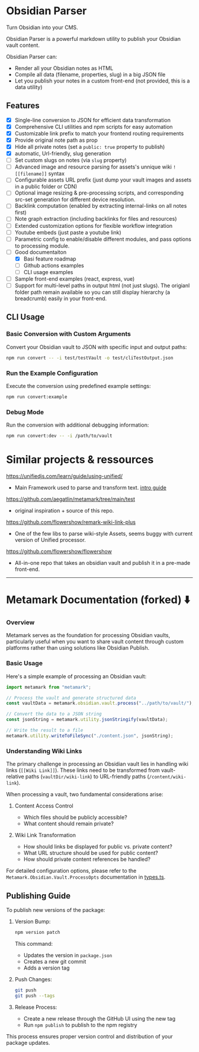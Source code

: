 # Obsidian Parser

Turn Obsidian into your CMS.

Obsidian Parser is a powerful markdown utility to publish your Obsidian vault content.

Obsidian Parser can:

- Render all your Obsidian notes as HTML
- Compile all data (filename, properties, slug) in a big JSON file
- Let you publish your notes in a custom front-end (not provided, this is a data utility)

## Features

- [x] Single-line conversion to JSON for efficient data transformation
- [x] Comprehensive CLI utilities and npm scripts for easy automation
- [x] Customizable link prefix to match your frontend routing requirements
- [x] Provide original note path as prop
- [x] Hide all private notes (set a `public: true` property to publish)
- [x] automatic, Url-friendly, slug generation
- [ ] Set custom slugs on notes (via `slug` property)
- [ ] Advanced image and resource parsing for assets's unnique wiki `![[filename]]` syntax
- [ ] Configurable assets URL prefix (just dump your vault images and assets in a public folder or CDN)
- [ ] Optional image resizing & pre-processing scripts, and corresponding src-set generation for different device resolution.
- [ ] Backlink computation (enabled by extracting internal-links on all notes first)
- [ ] Note graph extraction (including backlinks for files and resources)
- [ ] Extended customization options for flexible workflow integration
- [ ] Youtube embeds (just paste a youtube link)
- [ ] Parametric config to enable/disable different modules, and pass options to processing module.
- [ ] Good documentaiton
  - [x] Basi feature roadmap
  - [ ] Github actions examples
  - [ ] CLI usage examples
- [ ] Sample front-end examples (react, express, vue)
- [ ] Support for multi-level paths in output html (not just slugs). The origianl folder path remain available so you can still display hierarchy (a breadcrumb) easily in your front-end.

## CLI Usage

### Basic Conversion with Custom Arguments

Convert your Obsidian vault to JSON with specific input and output paths:

```bash
npm run convert -- -i test/testVault -o test/cliTestOutput.json
```

### Run the Example Configuration

Execute the conversion using predefined example settings:

```bash
npm run convert:example
```

### Debug Mode

Run the conversion with additional debugging information:

```bash
npm run convert:dev -- -i /path/to/vault
```

# Similar projects & ressources

https://unifiedjs.com/learn/guide/using-unified/

- Main Framework used to parse and transform text. [intro guide](https://unifiedjs.com/learn/guide/introduction-to-unified/)

https://github.com/aegatlin/metamark/tree/main/test

- original inspiration + source of this repo.

https://github.com/flowershow/remark-wiki-link-plus

- One of the few libs to parse wiki-style Assets, seems buggy with current version of Unified processor.

https://github.com/flowershow/flowershow

- All-in-one repo that takes an obsidian vault and publish it in a pre-made front-end.

---

# Metamark Documentation (forked) ⬇️

### Overview

Metamark serves as the foundation for processing Obsidian vaults, particularly useful when you want to share vault content through custom platforms rather than using solutions like Obsidian Publish.

### Basic Usage

Here's a simple example of processing an Obsidian vault:

```typescript
import metamark from "metamark";

// Process the vault and generate structured data
const vaultData = metamark.obsidian.vault.process("../path/to/vault/");

// Convert the data to a JSON string
const jsonString = metamark.utility.jsonStringify(vaultData);

// Write the result to a file
metamark.utility.writeToFileSync("./content.json", jsonString);
```

### Understanding Wiki Links

The primary challenge in processing an Obsidian vault lies in handling wiki links (`[[Wiki Link]]`). These links need to be transformed from vault-relative paths (`vaultDir/wiki-link`) to URL-friendly paths (`/content/wiki-link`).

When processing a vault, two fundamental considerations arise:

1. Content Access Control

   - Which files should be publicly accessible?
   - What content should remain private?

2. Wiki Link Transformation
   - How should links be displayed for public vs. private content?
   - What URL structure should be used for public content?
   - How should private content references be handled?

For detailed configuration options, please refer to the `Metamark.Obsidian.Vault.ProcessOpts` documentation in [types.ts](./src/types.ts).

## Publishing Guide

To publish new versions of the package:

1. Version Bump:

   ```bash
   npm version patch
   ```

   This command:

   - Updates the version in `package.json`
   - Creates a new git commit
   - Adds a version tag

2. Push Changes:

   ```bash
   git push
   git push --tags
   ```

3. Release Process:
   - Create a new release through the GitHub UI using the new tag
   - Run `npm publish` to publish to the npm registry

This process ensures proper version control and distribution of your package updates.
